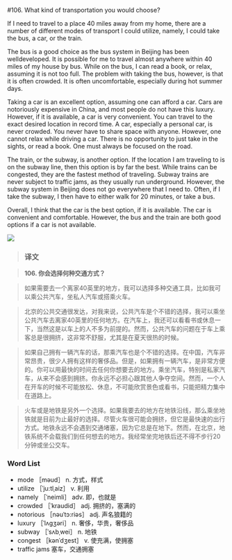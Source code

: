 #106. What kind of transportation you would choose?

If I need to travel to a place 40 miles away from my home, there are a number of different modes of transport I could utilize, namely, I could take the bus, a car, or the train.

The bus is a good choice as the bus system in Beijing has been welldeveloped. It is possible for me to travel almost anywhere within 40 miles of my house by bus. While on the bus, I can read a book, or relax, assuming it is not too full. The problem with taking the bus, however, is that it is often crowded. It is often uncomfortable, especially during hot summer days.

Taking a car is an excellent option, assuming one can afford a car. Cars are notoriously expensive in China, and most people do not have this luxury. However, if it is available, a car is very convenient. You can travel to the exact desired location in record time. A car, especially a personal car, is never crowded. You never have to share space with anyone. However, one cannot relax while driving a car. There is no opportunity to just take in the sights, or read a book. One must always be focused on the road.

The train, or the subway, is another option. If the location I am traveling to is on the subway line, then this option is by far the best. While trains can be congested, they are the fastest method of traveling. Subway trains are never subject to traffic jams, as they usually run underground. However, the subway system in Beijing does not go everywhere that I need to. Often, if I take the subway, I then have to either walk for 20 minutes, or take a bus.

Overall, I think that the car is the best option, if it is available. The car is convenient and comfortable. However, the bus and the train are both good options if a car is not available.

![](images/TOEFL-iBT-High-Score-Essays-106.jpg)

> ### 译文

> **106. 你会选择何种交通方式？**

> 如果需要去一个离家40英里的地方，我可以选择多种交通工具，比如我可以乘公共汽车，坐私人汽车或搭乘火车。

> 北京的公共交通很发达，对我来说，公共汽车是个不错的选择，我可以乘坐公共汽车去离家40英里的任何地方。在汽车上，我还可以看看书或休息一下，当然这是以车上的人不多为前提的。然而，公共汽车的问题在于车上乘客总是很拥挤，这非常不舒服，尤其是在夏天很热的时候。

> 如果自己拥有一辆汽车的话，那乘汽车也是个不错的选择。在中国，汽车非常昂贵，很少人拥有这样的奢侈品。但是，如果拥有一辆汽车，是非常方便的。你可以用最快的时间去任何你想要去的地方。乘坐汽车，特别是私家汽车，从来不会感到拥挤。你永远不必担心跟其他人争夺空间。然而，一个人在开车的时候不可能放松、休息，不可能欣赏景色或看书，只能把精力集中在道路上。

> 火车或是地铁是另外一个选择。如果我要去的地方在地铁沿线，那么乘坐地铁就是目前为止最好的选择。尽管火车很可能会拥挤，但它是最快速的出行方式。地铁永远不会遇到交通堵塞，因为它总是在地下。然而，在北京，地铁系统不会载我们到任何想去的地方。我经常坐完地铁后还不得不步行20分钟或坐公交车。

### Word List

 * mode ［məud］ n. 方式，样式
 * utilize ［ˈju:tlˌaiz］ v. 利用
 * namely ［ˈneimli］ adv. 即，也就是
 * crowded ［ˈkraudid］ adj. 拥挤的，塞满的
 * notorious ［nəuˈtɔ:riəs］ adj. 声名狼籍的
 * luxury ［ˈlʌgʒəri］ n. 奢侈，华贵，奢侈品
 * subway ［ˈsʌbˌwei］ n. 地铁
 * congest ［kənˈdʒest］ v. 使充满，使拥塞
 * traffic jams 塞车，交通拥塞
